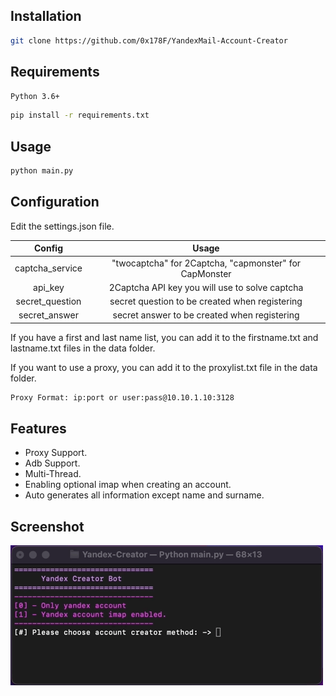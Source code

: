## Installation
```sh
git clone https://github.com/0x178F/YandexMail-Account-Creator
```

## Requirements
```sh
Python 3.6+
```
```sh
pip install -r requirements.txt
```

## Usage
```sh
python main.py
```

## Configuration
Edit the settings.json file.

|Config|Usage|
| :------------: | :------------: |
|captcha_service| "twocaptcha" for 2Captcha, "capmonster" for CapMonster|
|api_key|2Captcha API key you will use to solve captcha|
|secret_question|secret question to be created when registering|
|secret_answer|secret answer to be created when registering|

If you have a first and last name list, you can add it to the firstname.txt and lastname.txt files in the data folder.

If you want to use a proxy, you can add it to the proxylist.txt file in the data folder.
```sh
Proxy Format: ip:port or user:pass@10.10.1.10:3128
```

## Features
- Proxy Support.
- Adb Support.
- Multi-Thread.
- Enabling optional imap when creating an account.
- Auto generates all information except name and surname.

## Screenshot
![YandexMail-Creator-Bot](https://github.com/0x178F/YandexMail-Account-Creator/blob/master/img/YandexCreator.gif?raw=true "YandexMail-Creator-Bot")